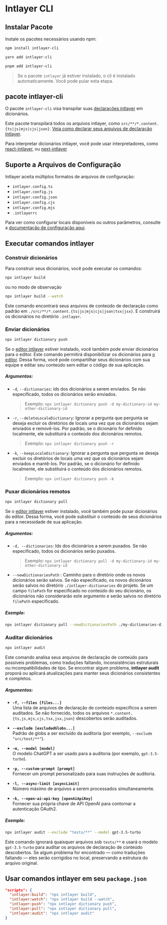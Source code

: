 # Intlayer CLI

## Instalar Pacote

Instale os pacotes necessários usando npm:

```bash packageManager="npm"
npm install intlayer-cli
```

```bash packageManager="yarn"
yarn add intlayer-cli
```

```bash packageManager="pnpm"
pnpm add intlayer-cli
```

> Se o pacote `intlayer` já estiver instalado, o cli é instalado automaticamente. Você pode pular esta etapa.

## pacote intlayer-cli

O pacote `intlayer-cli` visa transpilar suas [declarações intlayer](https://github.com/aymericzip/intlayer/blob/main/docs/pt/dictionary/get_started.md) em dicionários.

Este pacote transpilará todos os arquivos intlayer, como `src/**/*.content.{ts|js|mjs|cjs|json}`. [Veja como declarar seus arquivos de declaração Intlayer](https://github.com/aymericzip/intlayer/blob/main/packages/intlayer/README.md).

Para interpretar dicionários intlayer, você pode usar interpretadores, como [react-intlayer](https://www.npmjs.com/package/react-intlayer), ou [next-intlayer](https://www.npmjs.com/package/next-intlayer)

## Suporte a Arquivos de Configuração

Intlayer aceita múltiplos formatos de arquivos de configuração:

- `intlayer.config.ts`
- `intlayer.config.js`
- `intlayer.config.json`
- `intlayer.config.cjs`
- `intlayer.config.mjs`
- `.intlayerrc`

Para ver como configurar locais disponíveis ou outros parâmetros, consulte a [documentação de configuração aqui](https://github.com/aymericzip/intlayer/blob/main/docs/pt/configuration.md).

## Executar comandos intlayer

### Construir dicionários

Para construir seus dicionários, você pode executar os comandos:

```bash
npx intlayer build
```

ou no modo de observação

```bash
npx intlayer build --watch
```

Este comando encontrará seus arquivos de conteúdo de declaração como padrão em `./src/**/*.content.{ts|js|mjs|cjs|json|tsx|jsx}`. E construirá os dicionários no diretório `.intlayer`.

### Enviar dicionários

```bash
npx intlayer dictionary push
```

Se o [editor intlayer](https://github.com/aymericzip/intlayer/blob/main/docs/pt/intlayer_editor.md) estiver instalado, você também pode enviar dicionários para o editor. Este comando permitirá disponibilizar os dicionários para [o editor](https://intlayer.org/dashboard). Dessa forma, você pode compartilhar seus dicionários com sua equipe e editar seu conteúdo sem editar o código de sua aplicação.

##### Argumentos:

- `-d`, `--dictionaries`: ids dos dicionários a serem enviados. Se não especificado, todos os dicionários serão enviados.
  > Exemplo: `npx intlayer dictionary push -d my-dictionary-id my-other-dictionary-id`
- `-r`, `--deleteLocaleDictionary`: Ignorar a pergunta que pergunta se deseja excluir os diretórios de locais uma vez que os dicionários sejam enviados e removê-los. Por padrão, se o dicionário for definido localmente, ele substituirá o conteúdo dos dicionários remotos.
  > Exemplo: `npx intlayer dictionary push -r`
- `-k`, `--keepLocaleDictionary`: Ignorar a pergunta que pergunta se deseja excluir os diretórios de locais uma vez que os dicionários sejam enviados e mantê-los. Por padrão, se o dicionário for definido localmente, ele substituirá o conteúdo dos dicionários remotos.
  > Exemplo: `npx intlayer dictionary push -k`

### Puxar dicionários remotos

```bash
npx intlayer dictionary pull
```

Se o [editor intlayer](https://github.com/aymericzip/intlayer/blob/main/docs/pt/intlayer_editor.md) estiver instalado, você também pode puxar dicionários do editor. Dessa forma, você pode substituir o conteúdo de seus dicionários para a necessidade de sua aplicação.

##### Argumentos:

- `-d, --dictionaries`: Ids dos dicionários a serem puxados. Se não especificado, todos os dicionários serão puxados.
  > Exemplo: `npx intlayer dictionary pull -d my-dictionary-id my-other-dictionary-id`
- `--newDictionariesPath` : Caminho para o diretório onde os novos dicionários serão salvos. Se não especificado, os novos dicionários serão salvos no diretório `./intlayer-dictionaries` do projeto. Se um campo `filePath` for especificado no conteúdo do seu dicionário, os dicionários não considerarão este argumento e serão salvos no diretório `filePath` especificado.

##### Exemplo:

```bash
npx intlayer dictionary pull --newDictionariesPath ./my-dictionaries-dir/
```

### Auditar dicionários

```bash
npx intlayer audit
```

Este comando analisa seus arquivos de declaração de conteúdo para possíveis problemas, como traduções faltando, inconsistências estruturais ou incompatibilidades de tipo. Se encontrar algum problema, **intlayer audit** proporá ou aplicará atualizações para manter seus dicionários consistentes e completos.

##### Argumentos:

- **`-f, --files [files...]`**  
  Uma lista de arquivos de declaração de conteúdo específicos a serem auditados. Se não fornecido, todos os arquivos `*.content.{ts,js,mjs,cjs,tsx,jsx,json}` descobertos serão auditados.

- **`--exclude [excludedGlobs...]`**  
  Padrão de globs a ser excluído da auditoria (por exemplo, `--exclude "src/test/**"`).

- **`-m, --model [model]`**  
  O modelo ChatGPT a ser usado para a auditoria (por exemplo, `gpt-3.5-turbo`).

- **`-p, --custom-prompt [prompt]`**  
  Fornecer um prompt personalizado para suas instruções de auditoria.

- **`-l, --async-limit [asyncLimit]`**  
  Número máximo de arquivos a serem processados simultaneamente.

- **`-k, --open-ai-api-key [openAiApiKey]`**  
  Fornecer sua própria chave de API OpenAI para contornar a autenticação OAuth2.

##### Exemplo:

```bash
npx intlayer audit --exclude "tests/**" --model gpt-3.5-turbo
```

Este comando ignorará quaisquer arquivos sob `tests/**` e usará o modelo `gpt-3.5-turbo` para auditar os arquivos de declaração de conteúdo descobertos. Se algum problema for encontrado — como traduções faltando — eles serão corrigidos no local, preservando a estrutura do arquivo original.

## Usar comandos intlayer em seu `package.json`

```json fileName="package.json"
"scripts": {
  "intlayer:build": "npx intlayer build",
  "intlayer:watch": "npx intlayer build --watch",
  "intlayer:push": "npx intlayer dictionary push",
  "intlayer:pull": "npx intlayer dictionary pull",
  "intlayer:audit": "npx intlayer audit"
}
```
